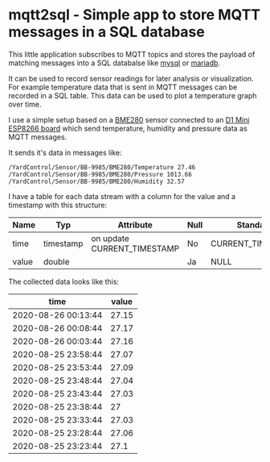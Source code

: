 # mqtt2sql - Simple app to store MQTT messages in a SQL database

This little application subscribes to MQTT topics and stores the payload of matching messages into a SQL databalse like [mysql](https://www.mysql.com) or [mariadb](https://mariadb.com/).

It can be used to record sensor readings for later analysis or visualization. For example temperature data that is sent in MQTT messages can be recorded in a SQL table. This data can be used to plot a temperature graph over time.

I use a simple setup based on a [BME280](https://de.aliexpress.com/item/32849462236.html) sensor connected to an [D1 Mini ESP8266 board](https://de.aliexpress.com/item/32651747570.html)  which send temperature, humidity and pressure data as MQTT messages. 

It sends it's data in messages like:

```
/YardControl/Sensor/BB-9985/BME280/Temperature 27.46
/YardControl/Sensor/BB-9985/BME280/Pressure 1013.66
/YardControl/Sensor/BB-9985/BME280/Humidity 32.57
```
I have a table for each data stream with a column for the value and a timestamp with this structure:

Name  |  Typ  |   Attribute  |   Null  |   Standard 
------- | ------ | ------------ | ------- | ------------
time    | timestamp | on update CURRENT_TIMESTAMP  |  No  | CURRENT_TIMESTAMP 
value   |  double     |                                                            | Ja   |   NULL                             

The collected data looks like this:

time | value    
----- | ------
2020-08-26 00:13:44 |   27.15    
2020-08-26 00:08:44 |    27.17    
2020-08-26 00:03:44   |  27.16    
2020-08-25 23:58:44   |  27.07    
2020-08-25 23:53:44   |  27.09    
2020-08-25 23:48:44   |  27.04    
2020-08-25 23:43:44    | 27.03    
2020-08-25 23:38:44 |    27    
2020-08-25 23:33:44 |    27.03    
2020-08-25 23:28:44 |    27.06    
2020-08-25 23:23:44 |    27.1    


